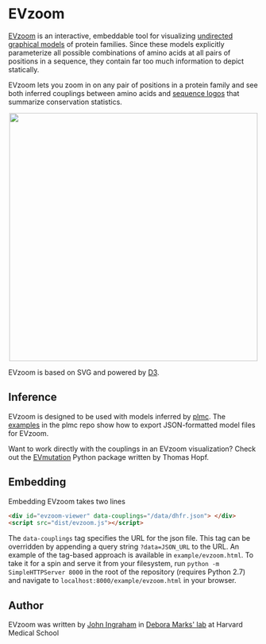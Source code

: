 # EVzoom
[EVzoom](https://marks.hms.harvard.edu/evzoom/) is an interactive, embeddable tool for visualizing [undirected graphical models](https://en.wikipedia.org/wiki/Markov_random_field) of protein families. Since these models explicitly parameterize all possible combinations of amino acids at all pairs of positions in a sequence, they contain far too much information to depict statically.

EVzoom lets you zoom in on any pair of positions in a protein family and see both inferred couplings between amino acids and [sequence logos](https://en.wikipedia.org/wiki/Sequence_logo) that summarize conservation statistics.
<p align="center"><img src="https://marks.hms.harvard.edu/evzoom/evzoom.gif" width="500"></p>

EVzoom is based on SVG and powered by [D3](https://d3js.org/).

## Inference
EVzoom is designed to be used with models inferred by [plmc](https://github.com/debbiemarkslab/plmc). The [examples](https://github.com/debbiemarkslab/plmc#examples) in the plmc repo show how to export JSON-formatted model files for EVzoom.

Want to work directly with the couplings in an EVzoom visualization? Check out the [EVmutation](https://github.com/debbiemarkslab/EVmutation) Python package written by Thomas Hopf.

## Embedding
Embedding EVzoom takes two lines

```html
<div id="evzoom-viewer" data-couplings="/data/dhfr.json"> </div>
<script src="dist/evzoom.js"></script>
```

The `data-couplings` tag specifies the URL for the json file. This tag can be overridden by appending a query string `?data=JSON_URL` to the URL. An example of the tag-based approach is available in `example/evzoom.html`. To take it for a spin and serve it from your filesystem, run `python -m SimpleHTTPServer 8000` in the root of the repository (requires Python 2.7) and navigate to `localhost:8000/example/evzoom.html` in your browser.

## Author
EVzoom was written by [John Ingraham](mailto:john.ingraham@gmail.com) in [Debora Marks' lab](https://marks.hms.harvard.edu/) at Harvard Medical School
